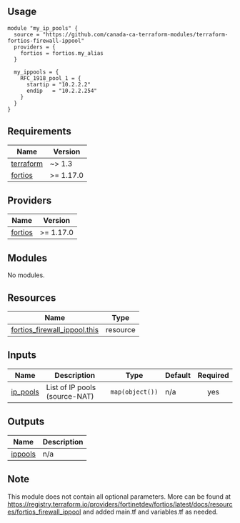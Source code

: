 <!-- BEGIN_TF_DOCS -->
## Usage
```hcl
module "my_ip_pools" {
  source = "https://github.com/canada-ca-terraform-modules/terraform-fortios-firewall-ippool"
  providers = {
    fortios = fortios.my_alias
  }

  my_ippools = {
    RFC_1918_pool_1 = {
      startip = "10.2.2.2"
      endip   = "10.2.2.254"
    }
  }
}
```

## Requirements

| Name | Version |
|------|---------|
| <a name="requirement_terraform"></a> [terraform](#requirement\_terraform) | ~> 1.3 |
| <a name="requirement_fortios"></a> [fortios](#requirement\_fortios) | >= 1.17.0 |

## Providers

| Name | Version |
|------|---------|
| <a name="provider_fortios"></a> [fortios](#provider\_fortios) | >= 1.17.0 |

## Modules

No modules.

## Resources

| Name | Type |
|------|------|
| [fortios_firewall_ippool.this](https://registry.terraform.io/providers/fortinetdev/fortios/latest/docs/resources/firewall_ippool) | resource |

## Inputs

| Name | Description | Type | Default | Required |
|------|-------------|------|---------|:--------:|
| <a name="input_ip_pools"></a> [ip\_pools](#input\_ip\_pools) | List of IP pools (source-NAT) | `map(object())` | n/a | yes |

## Outputs

| Name | Description |
|------|-------------|
| <a name="output_ippools"></a> [ippools](#output\_ippools) | n/a |

## Note
This module does not contain all optional parameters. More can be found at https://registry.terraform.io/providers/fortinetdev/fortios/latest/docs/resources/fortios_firewall_ippool and added main.tf and variables.tf as needed. 
<!-- END_TF_DOCS -->